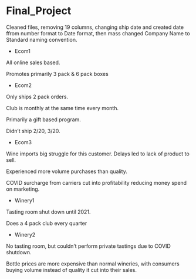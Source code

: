 # Final_Project

Cleaned files, removing 19 columns, changing ship date and created date ffrom number format to Date format, then mass changed Company Name to Standard naming convention.


- Ecom1

All online sales based. 

Promotes primarily 3 pack & 6 pack boxes

- Ecom2

Only ships 2 pack orders.

Club is monthly at the same time every month.

Primarily a gift based program. 

Didn’t ship 2/20, 3/20.

- Ecom3

Wine imports big struggle for this customer. Delays led to lack of product to sell.

Experienced more volume purchases than quality.

COVID surcharge from carriers cut into profitability reducing money spend on marketing.

- Winery1

Tasting room shut down until 2021.

Does a 4 pack club every quarter

- Winery2

No tasting room, but couldn’t perform private tastings due to COVID shutdown.

Bottle prices are more expensive than normal wineries, with consumers buying volume instead of quality it cut into their sales.

